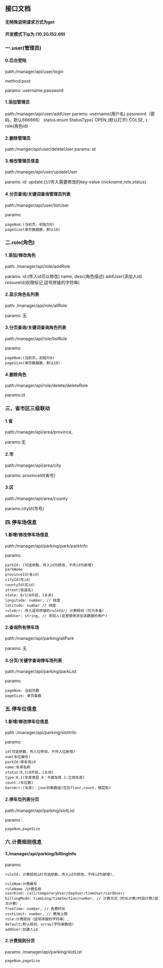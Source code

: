 ## 接口文档

#### 无特殊说明请求方式为get
#### 开发模式下ip为 (10.20.152.69)

### 一.user(管理员)

#### 0.后台登陆

path:/manager/api/user/login

method:post

params: username,password

#### 1.添加管理员
path:/manager/api/user/addUser 
params: 
        username(用户名) 
        password（密码，默认666666）
        status:enum StatusType{
                    OPEN,(默认打开) 
                    COLSE,
                }
        role(角色id)
#### 2.删除管理员
path:/manger/api/user/deleteUser
params: id

#### 3.修改管理员信息

path:/manager/api/user/updateUser

params:
    id:
    update:{}//传入需要修改的key-value {nickname,role,status}
#### 4.分页查询/关键词查询管理员列表

path:/manager/api/user/listUser

params:

    pageNum:(当前页，初始为0)
    pageSize(单页数据数，默认10)

### 二.role(角色)

#### 1.添加/修改角色

path: /manager/api/role/addRole


params:
    id:(传入id可以修改)
    name,
    desc(角色描述)
    addUser(添加人id)
    resoureId(权限标记,逗号拼接的字符串)

#### 2.显示角色名列表

path: /manager/api/role/allRole

params: 无

#### 3.分页查询/关键词查询角色列表

path:/manager/api/role/listRole

params:

    pageNum:(当前页，初始为0)
    pageSize(单页数据数，默认10)    

#### 4.删除角色

path:/manager/api/role/delete/deleteRole

params:id

### 三，省市区三级联动

#### 1.省

path:/manager/api/area/province,

params:无

#### 2.市

path:/manager/api/area/city

params: provinceId(省号)


#### 3.区

path:/manager/api/area/county

params:cityId(市号)

### 四.停车场信息

#### 1.新增/修改停车场信息

path:/manager/api/parking/park/parkInfo

params: 

    parkId: (可选参数，传入id为修改，不传id为新增)
    parkName
    provinceId(省id)
    cityId(市id)
    countyId(区id)
    street(街道名)
    state: 0/1(0开启，1关闭)
    longitude: number, // 经度
    latitude: number // 纬度
    ruleArr: 传入逗号拼接的ruleId// 计费规则（可为多条）
    addUser: string, // 添加人(这里使用添加该数据的用户)
#### 2.查询所有停车场

path:/manager/api/parking/allPark

params: 无
    
#### 3.分页/关键字查询停车场列表

path:/manager/api/parking/parkList

params:

    pageNum: 当前页数
    pageSize: 单页条数
    

### 五.停车位信息

#### 1.新增/修改停车位信息

path :/manager/api/parking/slotInfo

params: 

    id(可选参数，传入位修改，不传入位新增)
    num(车位编号)
    parkId:停车场id
    name:车库名称
    status:0,1(0开启，1关闭)
    type:0,1(车库类型 0：平面车库 1:立体车库)
    count:(车位数)
    barnArr:(车库)：json对象数组(包含floor,count，楼层和)

#### 2.停车位列表分页

path:/manager/api/parking/slotList

params :

    pageNum,pageSize




### 六.计费规则信息

#### 1./manager/api/parking/billingInfo

params:

    ruleId: 计费规则id(可选参数，传入id为修改，不传id为新增),

    ruleNum:计费编号
    ruleName /计费名称
    userKind: (all/temporaryUser/dayUser/timeUser/cardUser)
    billingMode: timeLong/timeSection/number, // 计费方式（时长计费/时段计费/按次计费）,
    freeTime: number, // 免费时长
    costLimit: number, // 费用上限
    rule:计费规则（逗号拼接的字符串）,
    default:默认规则，array(字符串数组)
    addUser:创建人id

#### 2.计费规则分页

params: /manager/api/parking/slotList

    pageNum,pageSize

